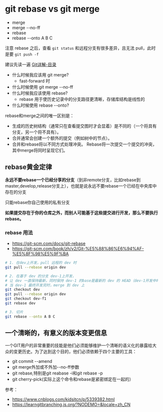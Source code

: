 # git rebase vs git merge

- merge
- merge --no-ff
- rebase <basebranch> <topicbranch>
- rebase --onto A B C

注意 rebase 之后，查看 `git status` 和远程分支有很多差异，且无法 pull，此时是要 `git push -f`

建议先读一遍 [Git详解-目录](https://git-scm.com/book/zh/v2/)

- 什么时候我应该用 git merge?
  - fast-forward 时
- 什么时候使用 git merge --no-ff
- 什么时候我应该使用 rebase?
  - rebase 用于使历史记录中的分支路径更清晰，存储库结构是线性的
- 什么时候使用 rebase --onto?

rebase和merge之间的唯一区别是：

- 生成的历史树结构（通常只在查看提交图时才会显着）是不同的（一个将具有分支，另一个将不具有）。
- 合并通常会创建一个额外的提交（例如树中的节点）。
- 合并和rebase将以不同方式处理冲突。 Rebase将一次提交一个提交的冲突，其中merge将同时呈现它们。

## rebase黄金定律

**永远不要rebase一个已经分享的分支**（到非remote分支，比如rebase到master,develop,release分支上），也就是说永远不要rebase一个已经在中央库中存在的分支

只能rebase你自己使用的私有分支

**如果提交存在于你的仓库之外，而别人可能基于这些提交进行开发，那么不要执行rebase。**

### rebase 用法

- https://git-scm.com/docs/git-rebase
- https://git-scm.com/book/zh/v2/Git-%E5%88%86%E6%94%AF-%E5%8F%98%E5%9F%BA

```bash
# 1. 在dev上开发，pull 远程的 dev 时
git pull --rebase origin dev

# 2. 在基于 dev 的分支 dev-1上开发，
# 让 dev 一直保持最新，同时保持 dev-1 的base是最新的 dev 的 HEAD（dev-1开发中时）
# 当 dev-1 最终开发完时，merge 到 dev 上
git checkout dev
git pull --rebase origin dev
git checkout dev-f1
git rebase dev

# 3. 切片
git rebase --onto A B C
```

## 一个清晰的，有意义的版本变更信息

一个GIT用户的非常重要的技能是他们必须能够维护一个清晰的语义化的暴露给大众的变更历史。为了达到这个目的，他们必须依赖于四个主要的工具：

- git commit --amend
- git merge外加或不外加--no-ff参数
- git rebase,特别是git reabase -i和git rebase -p
- git cherry-pick(实际上这个命令和rebase是紧密绑定在一起的）



参考：

- https://www.cnblogs.com/kidsitcn/p/5339382.html
- https://learngitbranching.js.org/?NODEMO=&locale=zh_CN
